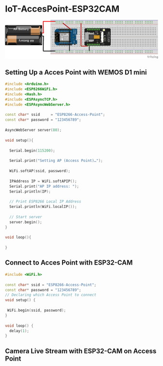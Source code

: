 # IoT-AccesPoint-ESP32CAM
 
![Screenshot](accespointmethod.png)

## Setting Up a Acces Point with WEMOS D1 mini

```C++
#include <Arduino.h>
#include <ESP8266WiFi.h>
#include <Hash.h>
#include <ESPAsyncTCP.h>
#include <ESPAsyncWebServer.h>

const char* ssid     = "ESP8266-Access-Point";   
const char* password = "123456789";

AsyncWebServer server(80);

void setup(){

  Serial.begin(115200);
  
  Serial.print("Setting AP (Access Point)…");
  
  WiFi.softAP(ssid, password);

  IPAddress IP = WiFi.softAPIP();
  Serial.print("AP IP address: ");
  Serial.println(IP);

  // Print ESP8266 Local IP Address
  Serial.println(WiFi.localIP());

  // Start server
  server.begin();
}
 
void loop(){  

}

```

## Connect to Acces Point with ESP32-CAM 

```C++
#include <WiFi.h>

const char* ssid = "ESP8266-Access-Point";
const char* password = "123456789";
// Declaring which Access Point to connect
void setup() {
  
 WiFi.begin(ssid, password); 
}

void loop() {
  delay(1);
}
```

## Camera Live Stream with ESP32-CAM on Access Point


